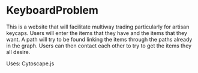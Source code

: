 # KeyboardProblem
This is a website that will facilitate multiway trading particularly for artisan keycaps.
Users will enter the items that they have and the items that they want.
A path will try to be found linking the items through the paths already in the graph.
Users can then contact each other to try to get the items they all desire.

Uses: Cytoscape.js
